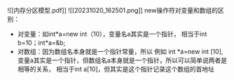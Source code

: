 ![[内存分区模型.pdf]]
![[20231020_162501.png]]
new操作符对变量和数组的区别：
- 对变量：如int\*a=new int（10），变量名a其实是一个指针，
相当于int b=10；int\*a=&b;
- 对数组：因为数组名本身就是一个指针常量，所以 例如 int \*a=new int [10],
变量a其实是一个指针，但数组名a本身就是一个指针，所以可以简单说两者是相等的关系，
相当于int a[10]，但其实是这个指针记录这个数组的首地址
